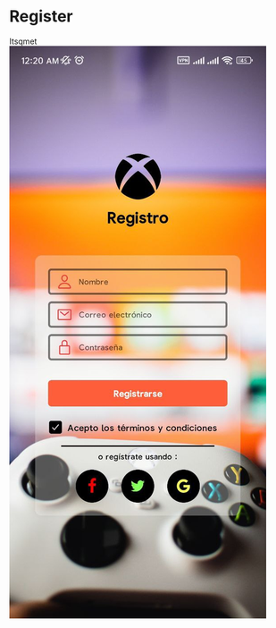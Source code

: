 # Register
Itsqmet
![Image text](https://github.com/syonnet/Register/blob/main/photo_2023-07-24_00-29-00.jpg)

